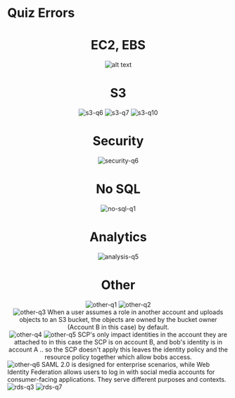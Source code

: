 # Quiz Errors

<div align="center">
    <h1>EC2, EBS</h1>
    <img src="images/ebs-ec2-q1.png" alt="alt text">
    <h1>S3</h1>
    <img src="images/s3-q6.png" alt="s3-q6">
    <img src="images/s3-q7.png" alt="s3-q7">
    <img src="images/s3-q10.png" alt="s3-q10">
    <h1>Security</h1>
    <img src="images/security-q6.png" alt="security-q6">
    <h1>No SQL</h1>
    <img src="images/no-sql-q1.png" alt="no-sql-q1">
    <h1>Analytics</h1>
    <img src="images/analysis-q5.png" alt="analysis-q5">
    <h1>Other</h1>
    <img src="images/other-q1.png" alt="other-q1">
    <img src="images/other-q2.png" alt="other-q2">
    <div>
    <img src="images/other-q3.png" alt="other-q3">
    When a user assumes a role in another account and uploads objects to an S3 bucket, the objects are owned by the bucket owner (Account B in this case) by default.
    </div>
    <img src="images/other-q4.png" alt="other-q4">
    <img src="images/other-q5.png" alt="other-q5">
    SCP's only impact identities in the account they are attached to in this case the SCP is on account B, and bob's identity is in account A .. so the SCP doesn't apply this leaves the identity policy and the resource policy together which allow bobs access.
    </div>
    <div>
    <img src="images/other-q6.png" alt="other-q6">
    SAML 2.0 is designed for enterprise scenarios, while Web Identity Federation allows users to log in with social media accounts for consumer-facing applications. They serve different purposes and contexts.
    </div>
    <div>
    <img src="images/rds-q3.png" alt="rds-q3">
    <img src="images/rds-q7.png" alt="rds-q7">
    </div>
</div>
